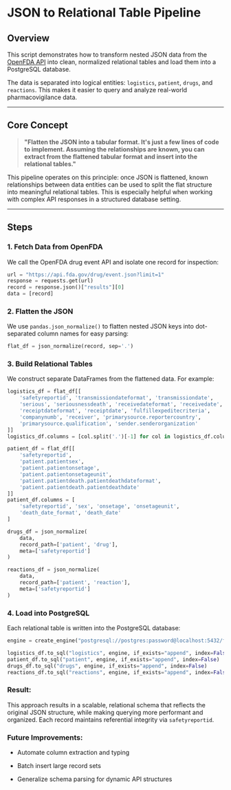 # JSON to Relational Table Pipeline

## Overview

This script demonstrates how to transform nested JSON data from the [OpenFDA API](https://api.fda.gov/drug/event.json) into clean, normalized relational tables and load them into a PostgreSQL database.

The data is separated into logical entities: `logistics`, `patient`, `drugs`, and `reactions`. This makes it easier to query and analyze real-world pharmacovigilance data.

---

## Core Concept

> **"Flatten the JSON into a tabular format. It's just a few lines of code to implement. Assuming the relationships are known, you can extract from the flattened tabular format and insert into the relational tables."**

This pipeline operates on this principle: once JSON is flattened, known relationships between data entities can be used to split the flat structure into meaningful relational tables. This is especially helpful when working with complex API responses in a structured database setting.

---

## Steps

### 1. Fetch Data from OpenFDA

We call the OpenFDA drug event API and isolate one record for inspection:

```python
url = "https://api.fda.gov/drug/event.json?limit=1"
response = requests.get(url)
record = response.json()["results"][0]
data = [record]
```

### 2. Flatten the JSON

We use `pandas.json_normalize()` to flatten nested JSON keys into dot-separated column names for easy parsing:

```python
flat_df = json_normalize(record, sep='.')
```

### 3. Build Relational Tables

We construct separate DataFrames from the flattened data. For example:

```python
logistics_df = flat_df[[
    'safetyreportid', 'transmissiondateformat', 'transmissiondate',
    'serious', 'seriousnessdeath', 'receivedateformat', 'receivedate',
    'receiptdateformat', 'receiptdate', 'fulfillexpeditecriteria',
    'companynumb', 'receiver', 'primarysource.reportercountry',
    'primarysource.qualification', 'sender.senderorganization'
]]
logistics_df.columns = [col.split('.')[-1] for col in logistics_df.columns]

patient_df = flat_df[[
    'safetyreportid',
    'patient.patientsex',
    'patient.patientonsetage',
    'patient.patientonsetageunit',
    'patient.patientdeath.patientdeathdateformat',
    'patient.patientdeath.patientdeathdate'
]]
patient_df.columns = [
    'safetyreportid', 'sex', 'onsetage', 'onsetageunit',
    'death_date_format', 'death_date'
]

drugs_df = json_normalize(
    data,
    record_path=['patient', 'drug'],
    meta=['safetyreportid']
)

reactions_df = json_normalize(
    data,
    record_path=['patient', 'reaction'],
    meta=['safetyreportid']
)
```

### 4. Load into PostgreSQL

Each relational table is written into the PostgreSQL database:

```python
engine = create_engine("postgresql://postgres:password@localhost:5432/fda_relational")

logistics_df.to_sql("logistics", engine, if_exists="append", index=False)
patient_df.to_sql("patient", engine, if_exists="append", index=False)
drugs_df.to_sql("drugs", engine, if_exists="append", index=False)
reactions_df.to_sql("reactions", engine, if_exists="append", index=False)
```

### Result:

This approach results in a scalable, relational schema that reflects the original JSON structure, while making querying more performant and organized. Each record maintains referential integrity via `safetyreportid`.


### Future Improvements:

- Automate column extraction and typing

- Batch insert large record sets

- Generalize schema parsing for dynamic API structures
